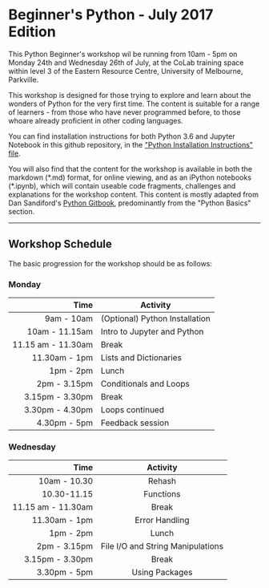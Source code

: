 # Beginner's Python - July 2017 Edition

This Python Beginner's workshop wil be running from 10am - 5pm on Monday 24th and Wednesday 26th of July, at the CoLab training space within level 3 of the Eastern Resource Centre, University of Melbourne, Parkville.

This workshop is designed for those trying to explore and learn about the wonders of Python for the very first time. The content is suitable for a range of learners - from those who have never programmed before, to those whoare already proficient in other coding languages. 

You can find installation instructions for both Python 3.6 and Jupyter Notebook in this github repository, in the ["Python Installation Instructions" file](https://github.com/resbaz/introPython_July2017/blob/master/Python_Installation.md). 

You will also find that the content for the workshop is available in both the markdown (\*.md) format, for online viewing, and as an iPython notebooks (\*.ipynb), which will contain useable code fragments, challenges and explanations for the workshop content. This content is mostly adapted from Dan Sandiford's [Python Gitbook](https://dansand.gitbooks.io/resguides-research-with-jupyter/content/), predominantly from the "Python Basics" section. 

---

## Workshop Schedule

The basic progression for the workshop should be as follows:

### Monday

|Time| Activity|
|---:|---|
|9am - 10am|(Optional) Python Installation |
|10am - 11.15am |Intro to Jupyter and Python|
|11.15 am - 11.30am|Break|
|11.30am - 1pm|Lists and Dictionaries|
|1pm - 2pm|Lunch|
|2pm - 3.15pm|Conditionals and Loops|
|3.15pm - 3.30pm|Break|
|3.30pm - 4.30pm|Loops continued|
|4.30pm - 5pm|Feedback session|


### Wednesday

|Time| Activity|
|---:|:---:|
|10am - 10.30|Rehash|
|10.30-11.15|Functions|
|11.15 am - 11.30am|Break|
|11.30am - 1pm|Error Handling|
|1pm - 2pm|Lunch|
|2pm - 3.15pm|File I/O and String Manipulations|
|3.15pm - 3.30pm|Break|
|3.30pm - 5pm|Using Packages|



